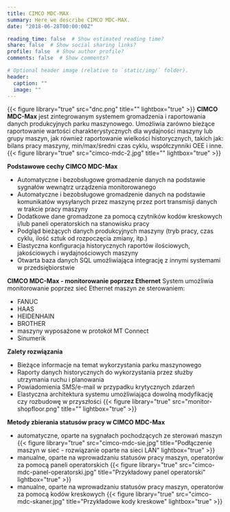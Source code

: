 ```yaml
---
title: CIMCO MDC-MAX
summary: Here we describe CIMCO MDC-MAX.
date: "2018-06-28T00:00:00Z"

reading_time: false  # Show estimated reading time?
share: false  # Show social sharing links?
profile: false  # Show author profile?
comments: false  # Show comments?

# Optional header image (relative to `static/img/` folder).
header:
  caption: ""
  image: ""
---
```

{{< figure library="true" src="dnc.png" title="" lightbox="true" >}}
**CIMCO MDC-Max** jest zintegrowanym systemem gromadzenia i raportowania danych produkcyjnych parku maszynowego. Umożliwia zarówno bieżące raportowanie wartości charakterystycznych dla wydajności maszyny lub grupy maszyn, jak również raportowanie wielkości historycznych, takich jak: bilans pracy maszyny, min/max/średni czas cyklu, współczynniki OEE i inne.
{{< figure library="true" src="cimco-mdc-2.jpg" title="" lightbox="true" >}}

**Podstawowe cechy CIMCO MDC-Max**
* Automatyczne i bezobsługowe gromadzenie danych na podstawie sygnałów wewnątrz urządzenia monitorowanego
* Automatyczne i bezobsługowe gromadzenie danych na podstawie komunikatów wysyłanych przez maszynę przez port transmisji danych w trakcie pracy maszyny
* Dodatkowe dane gromadzone za pomocą czytników kodów kreskowych i/lub paneli operatorskich na stanowisku pracy
* Podgląd bieżących danych produkcyjnych maszyny (tryb pracy, czas cyklu, ilość sztuk od rozpoczęcia zmiany, itp.)
* Elastyczna konfiguracja historycznych raportów ilościowych, jakościowych i wydajnościowych maszyny
* Otwarta baza danych SQL umożliwiająca integrację z innymi systemami w przedsiębiorstwie

**CIMCO MDC-Max - monitorowanie poprzez Ethernet**
System umożliwia monitorowanie poprzez sieć Ethernet maszyn ze sterowaniem:
* FANUC
* HAAS
* HEIDENHAIN
* BROTHER
* maszyny wyposażone w protokół MT Connect
* Sinumerik

**Zalety rozwiązania**

* Bieżące informacje na temat wykorzystania parku maszynowego
* Raporty danych historycznych do wykorzystania przez służby utrzymania ruchu i planowania
* Powiadomienia SMS/e-mail w przypadku krytycznych zdarzeń
* Elastyczna architektura systemu umożliwiająca dowolną modyfikację czy rozbudowę w przyszłości
{{< figure library="true" src="monitor-shopfloor.png" title="" lightbox="true" >}}

**Metody zbierania statusów pracy w CIMCO MDC-Max**

* automatyczne, oparte na sygnałach pochodzących ze sterowań maszyn
{{< figure library="true" src="cimco-mdc-sie.jpg" title="Podłączenie maszyn w sieć - rozwiązanie oparte na sieci LAN" lightbox="true" >}}
* manualne, oparte na wprowadzaniu statusów pracy maszyn, operatorów za pomocą paneli operatorskich
{{< figure library="true" src="cimco-mdc-panel-operatorski.jpg" title="Przykładowy panel operatorski" lightbox="true" >}}
* manualne, oparte na wprowadzaniu statusów pracy maszyn, operatorów za pomocą kodów kreskowych
{{< figure library="true" src="cimco-mdc-skaner.jpg" title="Przykładowe kody kreskowe" lightbox="true" >}}
